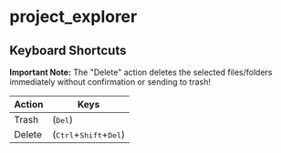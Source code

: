 # project_explorer

## Keyboard Shortcuts
**Important Note:** The "Delete" action deletes the selected files/folders immediately without confirmation or sending to trash!

| Action | Keys                                              |
| ------ | ------------------------------------------------- |
| Trash  | (<kbd>Del</kbd>)                                  |
| Delete | (<kbd>Ctrl</kbd>+<kbd>Shift</kbd>+<kbd>Del</kbd>) |
